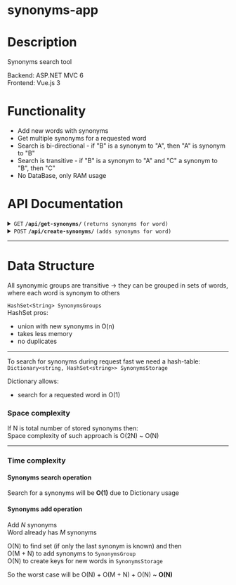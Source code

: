 # synonyms-app

# Description
Synonyms search tool

Backend: ASP.NET MVC 6<br>
Frontend: Vue.js 3

# Functionality
- Add new words with synonyms
- Get multiple synonyms for a requested word
- Search is bi-directional - if "B" is a synonym to "A", then "A" is synonym to "B"
- Search is transitive     - if "B" is a synonym to "A" and "C" a synonym to "B", then "C"
- No DataBase, only RAM usage

# API Documentation



<details>
 <summary><code>GET</code> <code><b>/api/get-synonyms/</b></code> <code>(returns synonyms for word)</code></summary>

##### Parameters

| name   | type     | data type | description                           |
|--------|----------|-----------|---------------------------------------|
| `word` | required | string    | Words that's synonyms should be found |

##### Response
| name       | data type    | description                                                                             |
|------------|--------------|-----------------------------------------------------------------------------------------|
| `synonyms` | List[string] | A list of synonyms for the given word.                                                  |
| `success`  | boolean      | Indicates if the operation was successful or not.                                       |
| `message`  | string       | An optional message providing additional information about the result of the operation. |

</details>

<details>
 <summary><code>POST</code> <code><b>/api/create-synonyms/</b></code> <code>(adds synonyms for word)</code></summary>

##### Parameters

| name       | type      | data type     | description            |
|------------|-----------|---------------|------------------------|
| `word`     | required  | string        | Word with new synonyms |
| `synonyms` | required  | List[string]  | New synonyms for word  |

##### Response
| nae        | data type    | description                                                                             |
|------------|--------------|-----------------------------------------------------------------------------------------|
| `success`  | boolean      | Indicates if the operation was successful or not.                                       |
| `message`  | string       | An optional message providing additional information about the result of the operation. |

</details>

***

# Data Structure

All synonymic groups are transitive -> they can be grouped in sets of words, where each word is synonym to others

`HashSet<String> SynonymsGroups` <br>
HashSet pros:
- union with new synonyms in O(n)
- takes less memory
- no duplicates

___

To search for synonyms during request fast we need a hash-table: <br>
`Dictionary<string, HashSet<string>> SynonymsStorage` <br>

Dictionary allows:
- search for a requested word in O(1)

### Space complexity

If N is total number of stored synonyms then: <br>
Space complexity of such approach is O(2N) ~ O(N)

___

### Time complexity
#### Synonyms search operation
Search for a synonyms will be **O(1)** due to Dictionary usage

#### Synonyms add operation
Add *N* synonyms <br>
Word already has *M* synonyms <br>

O(N) to find set (if only the last synonym is known) and then <br>
O(M + N) to add synonyms to `SynonymsGroup` <br>
O(N) to create keys for new words in `SynonymsStorage` <br>

So the worst case will be O(N) + O(M + N) + O(N) ~ **O(N)**
